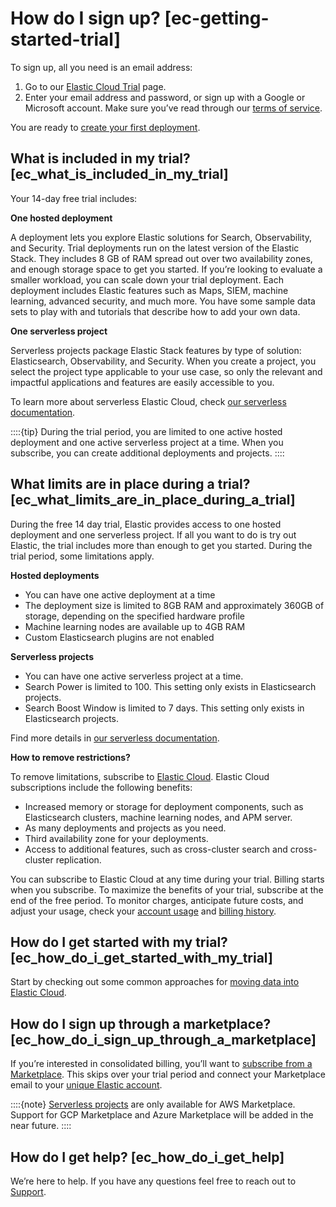 # How do I sign up? [ec-getting-started-trial]

To sign up, all you need is an email address:

1. Go to our [Elastic Cloud Trial](https://cloud.elastic.co/registration?page=docs&placement=docs-body) page.
2. Enter your email address and password, or sign up with a Google or Microsoft account. Make sure you’ve read through our [terms of service](https://www.elastic.co/legal/elastic-cloud-account-terms).

You are ready to [create your first deployment](../../../deploy-manage/deploy/elastic-cloud/create-an-elastic-cloud-hosted-deployment.md).


## What is included in my trial? [ec_what_is_included_in_my_trial]

Your 14-day free trial includes:

**One hosted deployment**

A deployment lets you explore Elastic solutions for Search, Observability, and Security. Trial deployments run on the latest version of the Elastic Stack. They includes 8 GB of RAM spread out over two availability zones, and enough storage space to get you started. If you’re looking to evaluate a smaller workload, you can scale down your trial deployment. Each deployment includes Elastic features such as Maps, SIEM, machine learning, advanced security, and much more. You have some sample data sets to play with and tutorials that describe how to add your own data.

**One serverless project**

Serverless projects package Elastic Stack features by type of solution: Elasticsearch, Observability, and Security. When you create a project, you select the project type applicable to your use case, so only the relevant and impactful applications and features are easily accessible to you.

To learn more about serverless Elastic Cloud, check [our serverless documentation](https://docs.elastic.co/serverless).

::::{tip}
During the trial period, you are limited to one active hosted deployment and one active serverless project at a time. When you subscribe, you can create additional deployments and projects.
::::



## What limits are in place during a trial? [ec_what_limits_are_in_place_during_a_trial]

During the free 14 day trial, Elastic provides access to one hosted deployment and one serverless project. If all you want to do is try out Elastic, the trial includes more than enough to get you started. During the trial period, some limitations apply.

**Hosted deployments**

* You can have one active deployment at a time
* The deployment size is limited to 8GB RAM and approximately 360GB of storage, depending on the specified hardware profile
* Machine learning nodes are available up to 4GB RAM
* Custom Elasticsearch plugins are not enabled

**Serverless projects**

* You can have one active serverless project at a time.
* Search Power is limited to 100. This setting only exists in Elasticsearch projects.
* Search Boost Window is limited to 7 days. This setting only exists in Elasticsearch projects.

Find more details in [our serverless documentation](https://docs.elastic.co/serverless).

**How to remove restrictions?**

To remove limitations, subscribe to [Elastic Cloud](../../../deploy-manage/cloud-organization/billing/add-billing-details.md). Elastic Cloud subscriptions include the following benefits:

* Increased memory or storage for deployment components, such as Elasticsearch clusters, machine learning nodes, and APM server.
* As many deployments and projects as you need.
* Third availability zone for your deployments.
* Access to additional features, such as cross-cluster search and cross-cluster replication.

You can subscribe to Elastic Cloud at any time during your trial. Billing starts when you subscribe. To maximize the benefits of your trial, subscribe at the end of the free period. To monitor charges, anticipate future costs, and adjust your usage, check your [account usage](../../../deploy-manage/cloud-organization/billing/monitor-analyze-usage.md) and [billing history](../../../deploy-manage/cloud-organization/billing/view-billing-history.md).


## How do I get started with my trial? [ec_how_do_i_get_started_with_my_trial]

Start by checking out some common approaches for [moving data into Elastic Cloud](../../../manage-data/ingest.md#ec-ingest-methods).


## How do I sign up through a marketplace? [ec_how_do_i_sign_up_through_a_marketplace]

If you’re interested in consolidated billing, you’ll want to [subscribe from a Marketplace](../../../deploy-manage/deploy/elastic-cloud/subscribe-from-marketplace.md). This skips over your trial period and connect your Marketplace email to your [unique Elastic account](../../../cloud-account/update-your-email-address.md).

::::{note}
[Serverless projects](https://docs.elastic.co/serverless) are only available for AWS Marketplace. Support for GCP Marketplace and Azure Marketplace will be added in the near future.
::::



## How do I get help? [ec_how_do_i_get_help]

We’re here to help. If you have any questions feel free to reach out to [Support](https://cloud.elastic.co/support).
